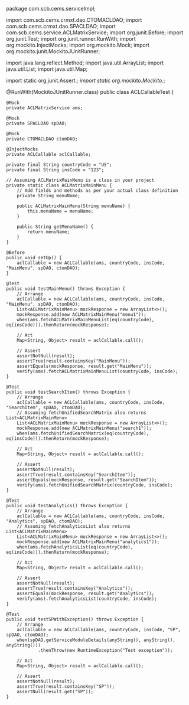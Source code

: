    package com.scb.cems.serviceImpl;

import com.scb.cems.crmxt.dao.CTOMACLDAO;
import com.scb.cems.crmxt.dao.SPACLDAO;
import com.scb.cems.service.ACLMatrixService;
import org.junit.Before;
import org.junit.Test;
import org.junit.runner.RunWith;
import org.mockito.InjectMocks;
import org.mockito.Mock;
import org.mockito.junit.MockitoJUnitRunner;

import java.lang.reflect.Method;
import java.util.ArrayList;
import java.util.List;
import java.util.Map;

import static org.junit.Assert.*;
import static org.mockito.Mockito.*;

@RunWith(MockitoJUnitRunner.class)
public class ACLCallableTest {

    @Mock
    private ACLMatrixService ams;

    @Mock
    private SPACLDAO spDAO;

    @Mock
    private CTOMACLDAO ctomDAO;

    @InjectMocks
    private ACLCallable aclCallable;

    private final String countryCode = "US";
    private final String insCode = "123";

    // Assuming ACLMatrixMainMenu is a class in your project
    private static class ACLMatrixMainMenu {
        // Add fields and methods as per your actual class definition
        private String menuName;

        public ACLMatrixMainMenu(String menuName) {
            this.menuName = menuName;
        }

        public String getMenuName() {
            return menuName;
        }
    }

    @Before
    public void setUp() {
        aclCallable = new ACLCallable(ams, countryCode, insCode, "MainMenu", spDAO, ctomDAO);
    }

    @Test
    public void testMainMenu() throws Exception {
        // Arrange
        aclCallable = new ACLCallable(ams, countryCode, insCode, "MainMenu", spDAO, ctomDAO);
        List<ACLMatrixMainMenu> mockResponse = new ArrayList<>();
        mockResponse.add(new ACLMatrixMainMenu("menu1"));
        when(ams.fetchACLMatrixMainMenuList(eq(countryCode), eq(insCode))).thenReturn(mockResponse);

        // Act
        Map<String, Object> result = aclCallable.call();

        // Assert
        assertNotNull(result);
        assertTrue(result.containsKey("MainMenu"));
        assertEquals(mockResponse, result.get("MainMenu"));
        verify(ams).fetchACLMatrixMainMenuList(countryCode, insCode);
    }

    @Test
    public void testSearchItem() throws Exception {
        // Arrange
        aclCallable = new ACLCallable(ams, countryCode, insCode, "SearchItem", spDAO, ctomDAO);
        // Assuming fetchUnifiedSearchMatrix also returns List<ACLMatrixMainMenu>
        List<ACLMatrixMainMenu> mockResponse = new ArrayList<>();
        mockResponse.add(new ACLMatrixMainMenu("search1"));
        when(ams.fetchUnifiedSearchMatrix(eq(countryCode), eq(insCode))).thenReturn(mockResponse);

        // Act
        Map<String, Object> result = aclCallable.call();

        // Assert
        assertNotNull(result);
        assertTrue(result.containsKey("SearchItem"));
        assertEquals(mockResponse, result.get("SearchItem"));
        verify(ams).fetchUnifiedSearchMatrix(countryCode, insCode);
    }

    @Test
    public void testAnalytics() throws Exception {
        // Arrange
        aclCallable = new ACLCallable(ams, countryCode, insCode, "Analytics", spDAO, ctomDAO);
        // Assuming fetchAnalyticsList also returns List<ACLMatrixMainMenu>
        List<ACLMatrixMainMenu> mockResponse = new ArrayList<>();
        mockResponse.add(new ACLMatrixMainMenu("analytics1"));
        when(ams.fetchAnalyticsList(eq(countryCode), eq(insCode))).thenReturn(mockResponse);

        // Act
        Map<String, Object> result = aclCallable.call();

        // Assert
        assertNotNull(result);
        assertTrue(result.containsKey("Analytics"));
        assertEquals(mockResponse, result.get("Analytics"));
        verify(ams).fetchAnalyticsList(countryCode, insCode);
    }

    @Test
    public void testSPWithException() throws Exception {
        // Arrange
        aclCallable = new ACLCallable(ams, countryCode, insCode, "SP", spDAO, ctomDAO);
        when(spDAO.getServiceModuleDetails(anyString(), anyString(), anyString()))
                .thenThrow(new RuntimeException("Test exception"));

        // Act
        Map<String, Object> result = aclCallable.call();

        // Assert
        assertNotNull(result);
        assertTrue(result.containsKey("SP"));
        assertNull(result.get("SP"));
    }
